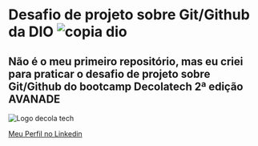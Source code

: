 # Desafio de projeto sobre Git/Github da DIO ![copia dio](https://user-images.githubusercontent.com/67671454/144052584-e2447e44-96f1-4702-ae52-5ba179c794ff.jpg)



<h2>Não é o meu primeiro repositório, mas eu criei para praticar o desafio de projeto sobre Git/Github do bootcamp Decolatech 2ª edição AVANADE</h2> 

![Logo decola tech](https://user-images.githubusercontent.com/67671454/144053020-a1946569-b2f8-4684-b0d9-ea9e0502f31f.png)
  

  [Meu Perfil no Linkedin](https://www.linkedin.com/in/alvesfabiana/)
  


